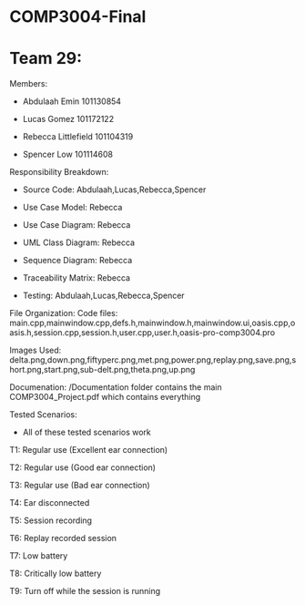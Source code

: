 # COMP3004-Final
<h1>Team 29: </h1>

Members:
- Abdulaah Emin 101130854

- Lucas Gomez 101172122

- Rebecca Littlefield 101104319

- Spencer Low 101114608

Responsibility Breakdown:
- Source Code: Abdulaah,Lucas,Rebecca,Spencer

- Use Case Model: Rebecca

- Use Case Diagram: Rebecca

- UML Class Diagram: Rebecca

- Sequence Diagram: Rebecca

- Traceability Matrix: Rebecca

- Testing: Abdulaah,Lucas,Rebecca,Spencer

File Organization:
Code files: main.cpp,mainwindow.cpp,defs.h,mainwindow.h,mainwindow.ui,oasis.cpp,oasis.h,session.cpp,session.h,user.cpp,user.h,oasis-pro-comp3004.pro

Images Used: delta.png,down.png,fiftyperc.png,met.png,power.png,replay.png,save.png,short.png,start.png,sub-delt.png,theta.png,up.png

Documenation: /Documentation folder contains the main COMP3004_Project.pdf which contains everything

Tested Scenarios:
* All of these tested scenarios work

T1: Regular use (Excellent ear connection)

T2: Regular use (Good ear connection)

T3: Regular use (Bad ear connection)

T4: Ear disconnected 

T5: Session recording

T6: Replay recorded session

T7: Low battery 

T8: Critically low battery

T9: Turn off while the session is running
